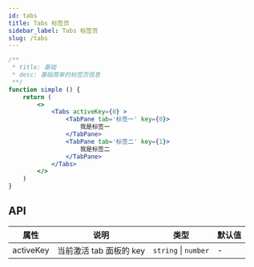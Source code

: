 ```yaml
---
id: tabs
title: Tabs 标签页
sidebar_label: Tabs 标签页
slug: /tabs
---
```



```jsx live
/**
 * title: 基础
 * desc: 基础简单的标签页信息
 **/
function simple () {
    return (
        <>
            <Tabs activeKey={0} >
                <TabPane tab='标签一' key={0}>
                    我是标签一
                </TabPane>
                <TabPane tab='标签二' key={1}>
                    我是标签二
                </TabPane>
            </Tabs>
        </>
    )
}

```

## API 

| 属性       | 说明                     | 类型                   | 默认值
|-----      |------                   |------                 |------------
|activeKey  |当前激活 tab 面板的 key     |`string` \| `number`  | - 
